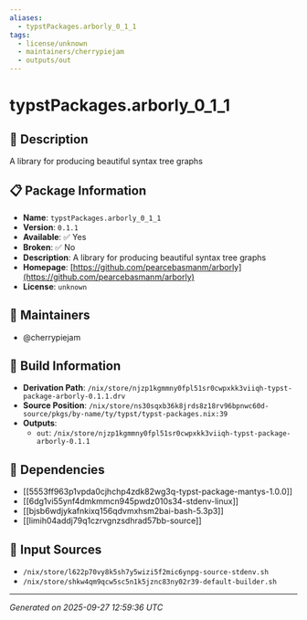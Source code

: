 ```yaml
---
aliases:
  - typstPackages.arborly_0_1_1
tags:
  - license/unknown
  - maintainers/cherrypiejam
  - outputs/out
---
```


# typstPackages.arborly_0_1_1

## 📝 Description

A library for producing beautiful syntax tree graphs

## 📋 Package Information

- **Name**: `typstPackages.arborly_0_1_1`
- **Version**: `0.1.1`
- **Available**: ✅ Yes
- **Broken**: ✅ No
- **Description**: A library for producing beautiful syntax tree graphs
- **Homepage**: [https://github.com/pearcebasmanm/arborly](https://github.com/pearcebasmanm/arborly)
- **License**: `unknown`
## 👥 Maintainers

- @cherrypiejam


## 🔧 Build Information

- **Derivation Path**: `/nix/store/njzp1kgmmny0fpl51sr0cwpxkk3viiqh-typst-package-arborly-0.1.1.drv`
- **Source Position**: `/nix/store/ns30sqxb36k8jrds8z18rv96bpnwc60d-source/pkgs/by-name/ty/typst/typst-packages.nix:39`
- **Outputs**:
  - `out`:  `/nix/store/njzp1kgmmny0fpl51sr0cwpxkk3viiqh-typst-package-arborly-0.1.1`

## 🔗 Dependencies

- [[5553ff963p1vpda0cjhchp4zdk82wg3q-typst-package-mantys-1.0.0]]
- [[6dg1vi55ynf4dmkmmcn945pwdz010s34-stdenv-linux]]
- [[bjsb6wdjykafnkixq156qdvmxhsm2bai-bash-5.3p3]]
- [[limih04addj79q1czrvgnzsdhrad57bb-source]]

## 📁 Input Sources

- `/nix/store/l622p70vy8k5sh7y5wizi5f2mic6ynpg-source-stdenv.sh`
- `/nix/store/shkw4qm9qcw5sc5n1k5jznc83ny02r39-default-builder.sh`

---
*Generated on 2025-09-27 12:59:36 UTC*
